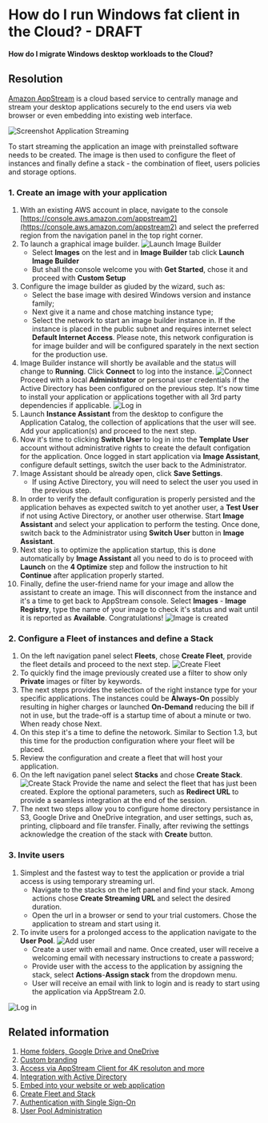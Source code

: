 # How do I run Windows fat client in the Cloud? - **DRAFT**
**How do I migrate Windows desktop workloads to the Cloud?**
## Resolution
[Amazon AppStream](https://aws.amazon.com/appstream2/) is a cloud based service to centrally manage and stream your desktop applications securely to the end users via web browser or even embedding into existing web interface.

![Screenshot Application Streaming](https://github.com/nzamosenchuk/isv2cloud-windows-desktop-client/blob/master/appstream-journey.png?raw=true "Application Streaming")

To start streaming the application an image with preinstalled software needs to be created. The image is then used to configure the fleet of instances and finally define a stack - the combination of fleet, users policies and storage options.
### 1. Create an image with your application
1. With an existing AWS account in place, navigate to the console [https://console.aws.amazon.com/appstream2](https://console.aws.amazon.com/appstream2) and select the preferred region from the navigation panel in the top right corner.
1. To launch a graphical image builder. 
   ![Launch Image Builder](https://github.com/nzamosenchuk/isv2cloud-windows-desktop-client/blob/master/1_launch_image_builder.png?raw=true "Launch Image Builder")
   - Select **Images** on the lest and in **Image Builder** tab click **Launch Image Builder** 
   - But shall the console welcome you with **Get Started**, chose it and proceed with **Custom Setup**
1. Configure the image builder as giuded by the wizard, such as:  
   - Select the base image with desired Windows version and instance family;
   - Next give it a name and chose matching instance type;
   - Select the network to start an image builder instance in. If the instance is placed in the public subnet and requires internet select **Default Internet Access**. Please note, this network configuration is for image builder and will be configured sparately in the next section for the production use.
1. Image Builder instance will shortly be available and the status will change to **Running**. Click **Connect** to log into the instance.
   ![Connect](https://github.com/nzamosenchuk/isv2cloud-windows-desktop-client/blob/master/2_connect_image_builder.png?raw=true "Connect")
   Proceed with a local **Administrator** or personal user credentials if the Active Directory has been configured on the previous step. It's now time to install your application or applications together with all 3rd party dependencies if applicable. 
   ![Log in](https://github.com/nzamosenchuk/isv2cloud-windows-desktop-client/blob/master/3_log_in.png?raw=true "Log in")
1. Launch **Instance Assistant** from the desktop to configure the Application Catalog, the collection of applications that the user will see. Add your application(s) and proceed to the next step. 
1. Now it's time to clicking **Switch User** to log in into the **Template User** account without administrative rights to create the default configation for the application. Once logged in start application via **Image Assistant**, configure default settings, switch the user back to the Administrator.
1. Image Assistant should be already open, click **Save Settings**.
   - If using Active Directory, you will need to select the user you used in the previous step.
1. In order to verify the default configuration is properly persisted and the application behaves as expected switch to yet another user, a **Test User** if not using Active Directory, or another user otherwise. Start **Image Assistant** and select your application to perform the testing. Once done, switch back to the Administrator using **Switch User** button in **Image Assistant**.
1. Next step is to optimize the application startup, this is done automatically by **Image Assistant** all you need to do is to proceed with **Launch** on the **4 Optimize** step and follow the instruction to hit **Continue** after application properly started.
1. Finally, define the user-friend name for your image and allow the assistant to create an image. This will disconnect from the instance and it's a time to get back to AppStream console. Select **Images** - **Image Registry**, type the name of your image to check it's status and wait until it is reported as **Available**. Congratulations!
   ![Image is created](https://github.com/nzamosenchuk/isv2cloud-windows-desktop-client/blob/master/4_image_created.png?raw=true "Image is created")
### 2. Configure a Fleet of instances and define a Stack
1. On the left navigation panel select **Fleets**, chose **Create Fleet**, provide the fleet details and proceed to the next step.
   ![Create Fleet](https://github.com/nzamosenchuk/isv2cloud-windows-desktop-client/blob/master/5_create_fleet.png?raw=true "Create Fleet")
1. To quickly find the image previously created use a filter to show only **Private** images or filter by keywords.
1. The next steps provides the selection of the right instance type for your specific applications. The instances could be **Always-On** possibly resulting in higher charges or launched **On-Demand** reducing the bill if not in use, but the trade-off is a startup time of about a minute or two. When ready chose Next.
1. On this step it's a time to define the netowork. Similar to Section 1.3, but this time for the production configuration where your fleet will be placed.
1. Review the configuration and create a fleet that will host your application.
1. On the left navigation panel select **Stacks** and chose **Create Stack**. 
   ![Create Stack](https://github.com/nzamosenchuk/isv2cloud-windows-desktop-client/blob/master/6_creat_stack.png?raw=true "Create Stack")
   Provide the name and select the fleet that has just been created. Explore the optional parameters, such as **Redirect URL** to provide a seamless integration at the end of the session.
1. The next two steps allow you to configure home directory persistance in S3, Google Drive and OneDrive integration, and user settings, such as, printing, clipboard and file transfer. Finally, after reviwing the settings acknowledge the creation of the stack with **Create** button.

### 3. Invite users
1. Simplest and the fastest way to test the application or provide a trial access is using temporary streaming url.
   - Navigate to the stacks on the left panel and find your stack. Among actions chose **Create Streaming URL** and select the desired duration. 
   - Open the url in a browser or send to your trial customers. Chose the application to stream and start using it.
1. To invite users for a prolonged access to the application navigate to the **User Pool**. 
   ![Add user](https://github.com/nzamosenchuk/isv2cloud-windows-desktop-client/blob/master/7_create_user.png?raw=true "Add user")
   - Create a user with email and name. Once created, user will receive a welcoming email with necessary instructions to create a password;
   - Provide user with the access to the application by assigning the stack, select **Actions**-**Assign stack** from the dropdown menu.
   - User will receive an email with link to login and is ready to start using the application via AppStream 2.0.

![Log in](https://github.com/nzamosenchuk/isv2cloud-windows-desktop-client/blob/master/8_login.png?raw=true "Log in")



## Related information
1. [Home folders, Google Drive and OneDrive](https://docs.aws.amazon.com/appstream2/latest/developerguide/persistent-storage.html)
1. [Custom branding](https://docs.aws.amazon.com/appstream2/latest/developerguide/branding.html)
1. [Access via AppStream Client for 4K resoluton and more](https://docs.aws.amazon.com/appstream2/latest/developerguide/client-application.html)
1. [Integration with Active Directory](https://docs.aws.amazon.com/appstream2/latest/developerguide/active-directory.html)
1. [Embed into your website or web application](https://docs.aws.amazon.com/appstream2/latest/developerguide/embed-streaming-sessions.html)
1. [Create Fleet and Stack](https://docs.aws.amazon.com/appstream2/latest/developerguide/set-up-stacks-fleets.html)
1. [Authentication with Single Sign-On](https://docs.aws.amazon.com/appstream2/latest/developerguide/external-identity-providers.html)
1. [User Pool Administration](https://docs.aws.amazon.com/appstream2/latest/developerguide/user-pool-admin.html)

